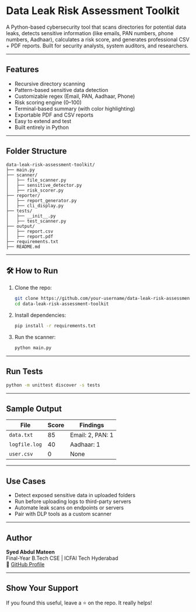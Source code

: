 # Data Leak Risk Assessment Toolkit 

A Python-based cybersecurity tool that scans directories for potential data leaks, detects sensitive information (like emails, PAN numbers, phone numbers, Aadhaar), calculates a risk score, and generates professional CSV + PDF reports. Built for security analysts, system auditors, and researchers.

---

##  Features

- Recursive directory scanning
- Pattern-based sensitive data detection
- Customizable regex (Email, PAN, Aadhaar, Phone)
- Risk scoring engine (0–100)
- Terminal-based summary (with color highlighting)
- Exportable PDF and CSV reports
- Easy to extend and test
- Built entirely in Python

---

##  Folder Structure

```
data-leak-risk-assessment-toolkit/
├── main.py
├── scanner/
│   ├── file_scanner.py
│   ├── sensitive_detector.py
│   ├── risk_scorer.py
├── reporter/
│   ├── report_generator.py
│   ├── cli_display.py
├── tests/
│   ├── __init__.py
│   ├── test_scanner.py
├── output/
│   ├── report.csv
│   ├── report.pdf
├── requirements.txt
├── README.md
```

---

## 🛠 How to Run

1. Clone the repo:
   ```bash
   git clone https://github.com/your-username/data-leak-risk-assessment-toolkit
   cd data-leak-risk-assessment-toolkit
   ```

2. Install dependencies:
   ```bash
   pip install -r requirements.txt
   ```

3. Run the scanner:
   ```bash
   python main.py
   ```

---

##  Run Tests

```bash
python -m unittest discover -s tests
```

---

##  Sample Output

| File           | Score | Findings              |
|----------------|-------|------------------------|
| `data.txt`     | 85    | Email: 2, PAN: 1       |
| `logfile.log`  | 40    | Aadhaar: 1             |
| `user.csv`     | 0     | None                   |

---

##  Use Cases

- Detect exposed sensitive data in uploaded folders
- Run before uploading logs to third-party servers
- Automate leak scans on endpoints or servers
- Pair with DLP tools as a custom scanner

---

##  Author

**Syed Abdul Mateen**  
Final-Year B.Tech CSE | ICFAI Tech Hyderabad  
🔗 [GitHub Profile](https://github.com/Syed-Abdul-Mateen)

---

##  Show Your Support

If you found this useful, leave a ⭐ on the repo. It really helps!
